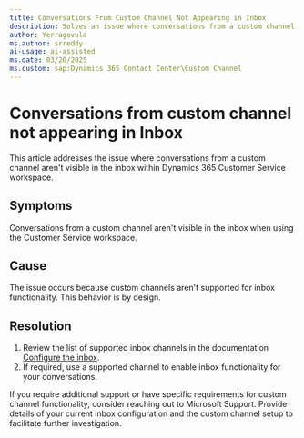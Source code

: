 ```yaml
---
title: Conversations From Custom Channel Not Appearing in Inbox
description: Solves an issue where conversations from a custom channel don't appear in the inbox within the Dynamics 365 Customer Service workspace. 
author: Yerragovula
ms.author: srreddy
ai-usage: ai-assisted
ms.date: 03/20/2025
ms.custom: sap:Dynamics 365 Contact Center\Custom Channel
---
```

# Conversations from custom channel not appearing in Inbox

This article addresses the issue where conversations from a custom channel aren't visible in the inbox within Dynamics 365 Customer Service workspace.

## Symptoms

Conversations from a custom channel aren't visible in the inbox when using the Customer Service workspace.

## Cause

The issue occurs because custom channels aren't supported for inbox functionality. This behavior is by design.

## Resolution

1. Review the list of supported inbox channels in the documentation [Configure the inbox](/dynamics365/customer-service/administer/configure-inbox).
2. If required, use a supported channel to enable inbox functionality for your conversations.

If you require additional support or have specific requirements for custom channel functionality, consider reaching out to Microsoft Support. Provide details of your current inbox configuration and the custom channel setup to facilitate further investigation.
